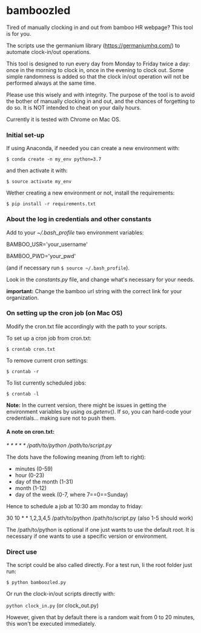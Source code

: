 # bamboozled

Tired of manually clocking in and out from bamboo HR webpage? This tool is for you.

The scripts use the germanium library (https://germaniumhq.com/) to automate clock-in/out operations.

This tool is designed to run every day from Monday to Friday twice a day: once in the morning to clock in, once in the evening to clock out. Some simple randomness is added so that the clock in/out operation will not be performed always at the same time.

Please use this wisely and with integrity. The purpose of the tool is to avoid the bother of manually clocking in and out, and the chances of forgetting to do so. It is NOT intended to cheat on your daily hours.

Currently it is tested with Chrome on Mac OS. 

### Initial set-up

If using Anaconda, if needed you can create a new environment with:

`$ conda create -n my_env python=3.7`

and then activate it with:

`$ source activate my_env`

Wether creating a new environment or not, install the requirements:

`$ pip install -r requirements.txt`

### About the log in credentials and other constants

Add to your _~/.bash_profile_ two environment variables:

BAMBOO_USR='your_username' 

BAMBOO_PWD='your_pwd'

(and if necessary run `$ source ~/.bash_profile`).

Look in the _constants.py_ file, and change what's necessary for your needs.

**important:** Change the bamboo url string with the correct link for your organization.

### On setting up the cron job (on Mac OS)

Modify the cron.txt file accordingly with the path to your scripts.

To set up a cron job from cron.txt:

`$ crontab cron.txt`

To remove current cron settings:

`$ crontab -r`

To list currently scheduled jobs:

`$ crontab -l`

**Note:** In the current version, there might be issues in getting the environment variables by using _os.getenv()_. If so,
you can hard-code your credentials... making sure not to push them.

#### A note on cron.txt:

_* * * * * /path/to/python /path/to/script.py_

The dots have the following meaning (from left to right):

- minutes (0-59)
- hour (0-23)
- day of the month (1-31)
- month (1-12)
- day of the week (0-7, where 7==0==Sunday)

Hence to schedule a job at 10:30 am monday to friday:

30 10 * * 1,2,3,4,5 /path/to/python /path/to/script.py (also 1-5 should work)

The /path/to/python is optional if one just wants to use the default root.
It is necessary if one wants to use a specific version or environment.

### Direct use

The script could be also called directly. For a test run, Ii the root folder just run:

`$ python bamboozled.py`

Or run the clock-in/out scripts directly with:

`python clock_in.py` (or clock_out.py)

However, given that by default there is a random wait from 0 to 20 minutes, this won't be executed immediately.
